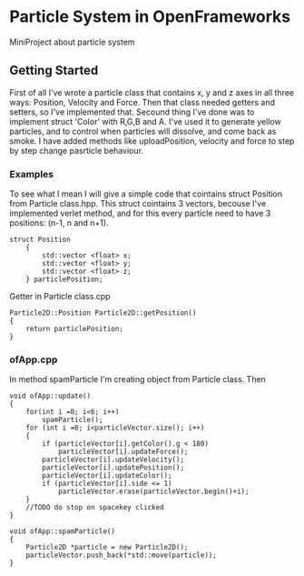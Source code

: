 
# Particle System in OpenFrameworks

MiniProject about particle system

## Getting Started

First of all I've wrote a particle class that contains x, y and z axes in all three ways: Position, Velocity and Force.
Then that class needed getters and setters, so I've implemented that.
Secound thing I've done was to implement struct 'Color' with R,G,B and A. I've used it to generate yellow particles, and to control when particles will dissolve, and come back as smoke.
I have added methods like uploadPosition, velocity and force to step by step change pasrticle behaviour.

### Examples

To see what I mean I will give a simple code that cointains struct Position from Particle class.hpp.
This struct cointains 3 vectors, becouse I've implemented verlet method, and for this every particle need to have 3 positions: (n-1, n and n+1).

```
struct Position
    {
        std::vector <float> x;
        std::vector <float> y;
        std::vector <float> z;
    } particlePosition;
```

Getter in Particle class.cpp

```
Particle2D::Position Particle2D::getPosition()
{
    return particlePosition;
}
```

### ofApp.cpp

In method spamParticle I'm creating object from Particle class.
Then 


```
void ofApp::update()
{
    for(int i =0; i<6; i++)
        spamParticle();
    for (int i =0; i<particleVector.size(); i++)
    {
        if (particleVector[i].getColor().g < 180)
            particleVector[i].updateForce();
        particleVector[i].updateVelocity();
        particleVector[i].updatePosition();
        particleVector[i].updateColor();
        if (particleVector[i].side <= 1)
            particleVector.erase(particleVector.begin()+i);
    }
    //TODO do stop on spacekey clicked
}

void ofApp::spamParticle()
{
    Particle2D *particle = new Particle2D();
    particleVector.push_back(*std::move(particle));
}

```
